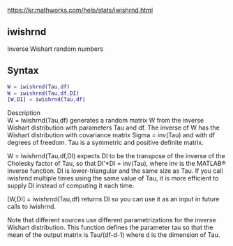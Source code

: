 https://kr.mathworks.com/help/stats/iwishrnd.html    
## iwishrnd  
Inverse Wishart random numbers  
## Syntax  
```matlab
W = iwishrnd(Tau,df)
W = iwishrnd(Tau,df,DI)
[W,DI] = iwishrnd(Tau,df)
```
Description  
W = iwishrnd(Tau,df) generates a random matrix W from the inverse Wishart distribution with parameters Tau and df. The inverse of W has the Wishart distribution with covariance matrix Sigma = inv(Tau) and with df degrees of freedom. Tau is a symmetric and positive definite matrix.
  
W = iwishrnd(Tau,df,DI) expects DI to be the transpose of the inverse of the Cholesky factor of Tau, so that DI'*DI = inv(Tau), where inv is the MATLAB® inverse function. DI is lower-triangular and the same size as Tau. If you call iwishrnd multiple times using the same value of Tau, it is more efficient to supply DI instead of computing it each time.
  
\[W,DI\] = iwishrnd(Tau,df) returns DI so you can use it as an input in future calls to iwishrnd.
  
Note that different sources use different parametrizations for the inverse Wishart distribution. This function defines the parameter tau so that the mean of the output matrix is Tau/(df-d-1) where d is the dimension of Tau.